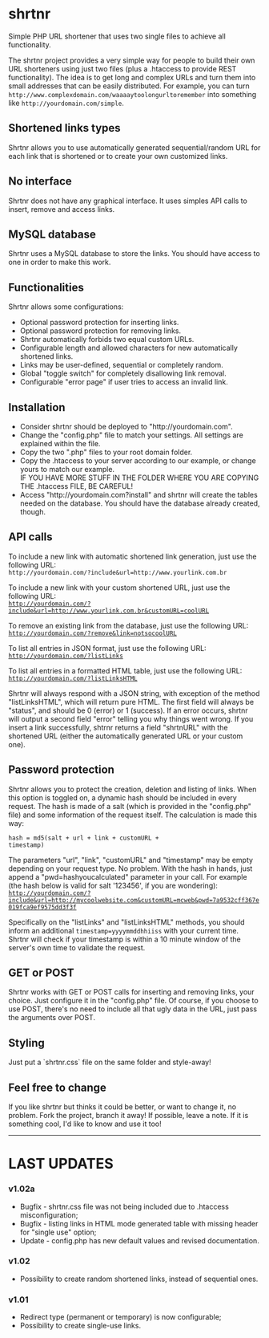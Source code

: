 # shrtnr
Simple PHP URL shortener that uses two single files to achieve all functionality.

The shrtnr project provides a very simple way for people to build their own URL shorteners using just two files (plus a .htaccess to provide REST functionality).
The idea is to get long and complex URLs and turn them into small addresses that can be easily distributed. For example, you can turn `http://www.complexdomain.com/waaaaytoolongurltoremember` into something like `http://yourdomain.com/simple`.

<h2>Shortened links types</h2>
Shrtnr allows you to use automatically generated sequential/random URL for each link that is shortened or to create your own customized links.

<h2>No interface</h2>
Shrtnr does not have any graphical interface. It uses simples API calls to insert, remove and access links.

<h2>MySQL database</h2>
Shrtnr uses a MySQL database to store the links. You should have access to one in order to make this work.

<h2>Functionalities</h2>
Shrtnr allows some configurations:
<ul>
<li>Optional password protection for inserting links.</li>
<li>Optional password protection for removing links.</li>
<li>Shrtnr automatically forbids two equal custom URLs.</li>
<li>Configurable length and allowed characters for new automatically shortened links.</li>
<li>Links may be user-defined, sequential or completely random.</li>
<li>Global "toggle switch" for completely disallowing link removal.</li>
<li>Configurable "error page" if user tries to access an invalid link.</li>
</ul>

<h2>Installation</h2>
<ul>
<li>Consider shrtnr should be deployed to "http://yourdomain.com".</li>
<li>Change the "config.php" file to match your settings. All settings are explained within the file.</li>
<li>Copy the two ".php" files to your root domain folder.</li>
<li>Copy the .htaccess to your server according to our example, or change yours to match our example.</li>
IF YOU HAVE MORE STUFF IN THE FOLDER WHERE YOU ARE COPYING THE .htaccess FILE, BE CAREFUL!
<li>Access "http://yourdomain.com?install" and shrtnr will create the tables needed on the database. You should have the database already created, though.</li>
</ul>

<h2>API calls</h2>
To include a new link with automatic shortened link generation, just use the following URL:<br>
<code>http://yourdomain.com/?include&url=http://www.yourlink.com.br</code>

To include a new link with your custom shortened URL, just use the following URL:<br>
<code>http://yourdomain.com/?include&url=http://www.yourlink.com.br&customURL=coolURL</code>

To remove an existing link from the database, just use the following URL:<br>
<code>http://yourdomain.com/?remove&link=notsocoolURL</code>

To list all entries in JSON format, just use the following URL:<br>
<code>http://yourdomain.com/?listLinks</code>

To list all entries in a formatted HTML table, just use the following URL:<br>
<code>http://yourdomain.com/?listLinksHTML</code>

Shrtnr will always respond with a JSON string, with exception of the method "listLinksHTML", which will return pure HTML. The first field will always be "status", and should be 0 (error) or 1 (success).
If an error occurs, shrtnr will output a second field "error" telling you why things went wrong.
If you insert a link successfully, shtrnr returns a field "shrtnURL" with the shortened URL (either the automatically generated URL or your custom one).

<h2>Password protection</h2>
Shrtnr allows you to protect the creation, deletion and listing of links. When this option is toggled on, a dynamic hash should be included in every request.
The hash is made of a salt (which is provided in the "config.php" file) and some information of the request itself. The calculation is made this way:<br>

<code>hash = md5(salt + url + link + customURL + timestamp)</code>

The parameters "url", "link", "customURL" and "timestamp" may be empty depending on your request type. No problem.
With the hash in hands, just append a "pwd=hashyoucalculated" parameter in your call. For example (the hash below is valid for salt '123456', if you are wondering):<br>
<code>http://yourdomain.com/?include&url=http://mycoolwebsite.com&customURL=mcweb&pwd=7a9532cff367e019fca9ef9575dd3f3f</code>

Specifically on the "listLinks" and "listLinksHTML" methods, you should inform an additional `timestamp=yyyymmddhhiiss` with your current time. Shrtnr will check if your timestamp is within a 10 minute window of the server's own time to validate the request.

<h2>GET or POST</h2>
Shrtnr works with GET or POST calls for inserting and removing links, your choice. Just configure it in the "config.php" file. Of course, if you choose to use POST, there's no need to include all that ugly data in the URL, just pass the arguments over POST.

<h2>Styling</h2>
Just put a `shrtnr.css` file on the same folder and style-away!

<h2>Feel free to change</h2>
If you like shrtnr but thinks it could be better, or want to change it, no problem. Fork the project, branch it away! If possible, leave a note. If it is something cool, I'd like to know and use it too!

<hr>
<h1>LAST UPDATES</h1>
<h3>v1.02a</h3>
<ul>
<li>Bugfix - shrtnr.css file was not being included due to .htaccess misconfiguration;</li>
<li>Bugfix - listing links in HTML mode generated table with missing header for "single use" option;</li>
<li>Update - config.php has new default values and revised documentation.</li>
</ul>
<h3>v1.02</h3>
<ul>
<li>Possibility to create random shortened links, instead of sequential ones.</li>
</ul>
<h3>v1.01</h3>
<ul>
<li>Redirect type (permanent or temporary) is now configurable;</li>
<li>Possibility to create single-use links.</ll>
</ul>